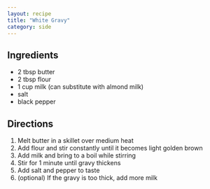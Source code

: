 ```yaml
---
layout: recipe
title: "White Gravy"
category: side
---
```


## Ingredients

- 2 tbsp butter
- 2 tbsp flour 
- 1 cup milk (can substitute with almond milk)
- salt
- black pepper

## Directions

1. Melt butter in a skillet over medium heat
2. Add flour and stir constantly until it becomes light golden brown
3. Add milk and bring to a boil while stirring
4. Stir for 1 minute until gravy thickens
5. Add salt and pepper to taste
6. (optional) If the gravy is too thick, add more milk
